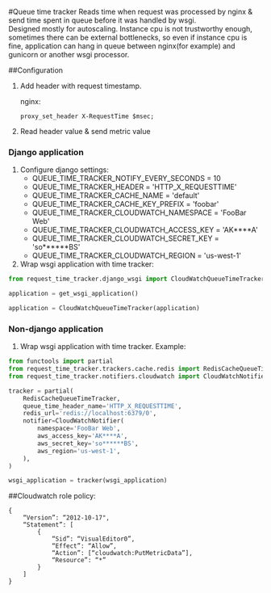 #Queue time tracker
Reads time when request was processed by nginx & send time spent in queue before it was handled by wsgi.  
Designed mostly for autoscaling. Instance cpu is not trustworthy enough, sometimes there can be external bottlenecks, 
so even if instance cpu is fine, application can hang in queue between nginx(for example) and gunicorn or another wsgi processor.  

##Configuration
1. Add header with request timestamp.

   nginx:
    ```
   proxy_set_header X-RequestTime $msec;
   ```

2. Read header value & send metric value

### Django application
1. Configure django settings:
   - QUEUE_TIME_TRACKER_NOTIFY_EVERY_SECONDS = 10
   - QUEUE_TIME_TRACKER_HEADER = 'HTTP_X_REQUESTTIME'
   - QUEUE_TIME_TRACKER_CACHE_NAME = 'default'
   - QUEUE_TIME_TRACKER_CACHE_KEY_PREFIX = 'foobar'
   - QUEUE_TIME_TRACKER_CLOUDWATCH_NAMESPACE = 'FooBar Web'
   - QUEUE_TIME_TRACKER_CLOUDWATCH_ACCESS_KEY = 'AK****A'
   - QUEUE_TIME_TRACKER_CLOUDWATCH_SECRET_KEY = 'so******BS'
   - QUEUE_TIME_TRACKER_CLOUDWATCH_REGION = 'us-west-1'
2. Wrap wsgi application with time tracker:
```python
from request_time_tracker.django_wsgi import CloudWatchQueueTimeTracker

application = get_wsgi_application()

application = CloudWatchQueueTimeTracker(application)
```

### Non-django application
1. Wrap wsgi application with time tracker. Example:
```python
from functools import partial
from request_time_tracker.trackers.cache.redis import RedisCacheQueueTimeTracker
from request_time_tracker.notifiers.cloudwatch import CloudWatchNotifier

tracker = partial(
    RedisCacheQueueTimeTracker, 
    queue_time_header_name='HTTP_X_REQUESTTIME',
    redis_url='redis://localhost:6379/0',
    notifier=CloudWatchNotifier(
        namespace='FooBar Web',
        aws_access_key='AK****A',
        aws_secret_key='so******BS',
        aws_region='us-west-1',
    ),
)

wsgi_application = tracker(wsgi_application)
```


##Cloudwatch role policy:
```
{
    “Version”: “2012-10-17",
    “Statement”: [
        {
            “Sid”: “VisualEditor0”,
            “Effect”: “Allow”,
            “Action”: [“cloudwatch:PutMetricData”],
            “Resource”: “*”
        }
    ]
}
```